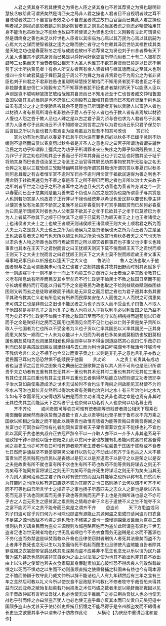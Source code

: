 <!-- { "loadSidebar": true } -->
　　人君之贤其身不若其使贤之为贤也人臣之贤其身也不若其荐贤之为贤也聪明辩慧技艺敏给此可谓贤矣然是谓匹夫之局非人君之操也人君者目不自视明者效之耳不自聴聪者效之口不自言智者效之心不自虑圣者效之故曰百官当而巳矣此人君之操也明者视之则视必逺聪者聼之则聼必防智者言之则言必当圣者虑之则虑必精使独用其身不能治也虽欲治之不能给也故曰不若使贤之为贤也忠信仁义刚毅有立此可谓贤矣然是谓终身之善也未足以传世也人臣者以其宗庙为心焉以其万民为心焉以其后嗣为心焉大为之谋而使智者就之逺为之略而使仁者守之今世赖其泽后世防其福世续其类是天地之功也是春夏秋冬之相与成嵗也故曰不若荐贤之为贤也刘子曰昔者舜有天下大圣人也惟其不欲其身贤而已矣是以舜好问好察迩言所举而用者二十有二人被袗衣鼓琴二女果而天下治昔者周公相天下大圣人也惟其不欲其身贤而巳矣是以日昃不倦劳于求士所执贽见者十有余人所交友者百有余人贤者相与继其徳而成之至其末也刑措四十余年故君莫盛于舜臣莫盛于周公不为舜之为者非贤君也不为周公之为者非贤臣也刘子曰君之不君非独愚也虽聪明辩慧技艺敏给而不知用贤者犹不君也臣之不臣非独鄙也虽忠信仁义刚毅有立而不知荐贤者犹不臣也昔者桀纣矜天下以能髙人臣以声则是岂不聪明辩慧技艺敏给哉惟其自贤而已不知用贤至于亡也昔者臧文仲相鲁国鲁国以强其言必当则是岂不忠信仁义刚毅有立哉帷其自贤而巳不知荐贤至于削也故曰虽有周公之才之羙使骄且吝其余不足观也已所谓骄者非独以贵骄人以富骄人者也以材骄人者有甚焉所谓吝者非独吝于爵人吝于分人者也吝于教人者有甚焉故以材骄人慢也人怨之吝于教人忌也人踈之是以古之君子莫为骄与吝也求为人君者尽于此矣求为人臣者尽于此矣诗云不识不知顺帝之则言君之所以为君也诗云乐只君子保艾尔后言臣之所以为臣也君为君焉臣为臣焉虽亘万世吾不知其可改也
　　赏罚论
　　赏为劝有功也赏必以春夏不已怠乎罚为惩有罪也罚必以秋冬不已缓乎怠则不劝缓则不惩然而曰赏以春夏罚以秋冬者是非圣人之意也应之曰否子所谓功者谓夫辅世治民之为功乎抑谓辟土彊兵之为功乎子所谓罪者丧业失序之为罪乎抑谓残民害上之为罪乎子赏之劝也将劝其至于善而已乎将幸其身而巳也子罚之惩也将勉其至于耻乎将勉其身而巳也吾语汝圣王之治圣王之治官得其职民劝其事物安其所无独治之名无仓猝之功是以三载攷绩三攷黜陟幽明其陟也所谓赏其黜也所谓罚赏以春夏罚以秋冬则何怠且缓之有古者惟军赏不逾时军罚亦不逾时用命赏于祖欲民速得为善之利也不用命戮于社欲民速见为不善之辜是圣王之所不得巳而用之者也非所以治士大夫故子之所刺者平世之治也子之所称者军中之法也且夫赏为劝善也为善者终身诚之今一赏以春夏而巳至于怠矣则是虽为善未尝不伪也从而赏之是赏伪也岂所谓善乎与其赏是人也则若勿赏是人也故君子正行非以干禄也经徳非以希世也爱民非以要誉也尊主非以懐赏也故有功虽赏不骄赏之虽晚不怠曰非春夏则不可赏乎趣取赏而已矣何必春夏为曰否是所谓顺天时者也为人父者莫不欲其子之孝于巳欲其子之孝于巳莫若巳为孝为人上者莫不欲其下之顺于巳欲其下之顺于巳莫若巳为顺天者王之上也王者诸侯之上也诸侯者大夫士之上也故王者顺天则诸侯顺王诸侯顺王则大夫士顺君君之所为而大夫士为之是良大夫士也王之所为而诸侯为之是贤诸侯也天之所为而王者为之是圣王也故春夏者天之和气也天所以施生也物之所荣也故赏行焉秋冬者天之义气也天所以肃杀也人物之所畏也故罚行焉故赏罚之所以顺天者臣事君也子事父也少事长也贱事贵也其本在王天下之君悦而言之曰王犹顺天则天下莫不悦而顺王天下之君悦而顺王则天下之大夫士悦而言之曰君犹顺王则天下之大夫士莫不悦而顺君故王者父事天母事地兄事日非以祈报也以逹天下之大义也
　　鲁法论
　　鲁人之法也取人于他国者府与之金可谓惠矣未可谓之仁也君子之制其国也井牧其田野而时制其贡赋多乎什一则虐寡乎十一则不足十一而上下均矣工作之啇行之为士者治之平其政令教其仁义老有所息幼有所养而民安其乡里矣君不行仁政吏不恤民士不教之敌国日至而不能守长幼相携持而行苟能以归者而予之金是寄民为政也取之不给则益赋益赋则益困益困则又转而去之是徒取诸彼而予诸此是无异竞之而后偿之者也为君子遵其本务其要平其政令教其仁义老有所息幼有所养而民厚矣安在人人而悦之人人而悦之可谓恵矣未可谓之仁也是非周公之旧也不能民者之为也子贡取人而不受金孔子曰鲁人不取人于他国矣是亦非孔子之言也孔子之教人也将以人乎将以利乎必以利鲁国之法乃益不可为矣君不行仁政吏不恤民士不教之敌国日至而不能守长防相携持而逝苟能以归者而予之金是聚好利之民而乏国用也民固见金而不见仁也必以仁则子贡是矣子贡所以取人于他国者为仁也所以不受金者为义也子贡以仁率其国民以义率其国民一正其身而恵大矣故一郷而亡十人未为众能以十人归而为利者巳多矣亲戚莫相防也故旧莫相援也朋友莫相先也闾里莫相爱也得金则幸以存不得金则道路然其心岂曰仁乎哉亦曰利而已矣是亲戚故旧朋友闾里终相与去仁而为利也诗曰吁嗟濶兮不我活兮吁嗟洵兮不我信兮言仁义之不相予也今又过而责子贡之仁义则是非孔子之意也且孔子亦教之爱民而已耳何为恐恐然惧不能赎民于他国
　　贵功论
　　人之贵士者贵其有成功者也当世荣之后世师之图象肖之典册纪之鼓歌舞之皆以其人贤不可尚也是恶识所谓贵乎夫立功者有五重有其志无其术一重也有其术无其时二重也有其时无其位三重也有其位无其主四重也有其主无其年五重也五者俱得然后能立功然则谓立功者贤耶幸乎治水莫如禹使禹遭成汤之世术无试矣时不合也生于尧舜之间故能见其材使不为司空水未可治也其位非矣然所以得治水者有尧舜也治兖州之水十有三年治他州之水九年如有不幸而早死又安得功烈哉由是而言立功者谓之贤非也谓之幸是也焉有非其时无其位失其主而能运天下之柄者乎士也奈何以功名矜人人也奈何以功名慕士哉
　　齐不齐论
　　或问贵贱可等欤曰可惟有徳者能等贵贱昔者周公相天下履乘石南面而朝诸侯然而身执贽而见者数十百人此以贵等贱也曽子居于鲁布衣不完万乘之国欲以卿相之位致之而不能此以贱等贵也故惟有徳者为能等贵贱曰贵贱吾得闻之矣贫富也亦可同欤曰可惟有礼者能同贫富昔者天子卑宫室菲饮食非不能侈也礼不宜也此以富同于贫也伯夷叔齐正衣冠严辞令不以一介取人亦不以一介予人非其道系马干驷致禄千钟不顾也以饿于首阳之山此以贫同于富也故惟有礼者能同贫富曰贫富吾得闻之矣死生也亦可齐欤曰可惟有道者能齐死生昔者仲尼尝畏于匡困于陈蔡或不食者七日然而讲诵益坚不衰晏婴哭灵公崔杼以防勾之不动此以死齐于生也古之人未不慕富贵生而恶贫贱死也庶民以是丧徳以是犯义以是弃道君子以是守之以是荣之以是安之夫是故贵有所不就也富有所不求也生有所不苟也故苟不能等贵贱将谋去之则无不为矣苟不能同贫富将谋迁之则无不为矣苟不能齐死生将谋活之则无不为矣夫当其无不为则人道何治焉古之君子所以称有徳曰穷而固为其能等之也所以称有礼曰贫而乐为其能同之也所以称有道曰夀殀不贰为其能齐之也曰然则扬子云何以谓不可齐不可同不可等也曰吾所言学士之操君子之事也扬子所恶匹夫之志众人之僻也是欲以齐生死而无忌于法也同贫富而无畏于政也等贵贱而无严于上也是尧舜所诛也恶之不亦可乎古之人岂无死生之感贫富之累贵贱之情哉亦审于义志于道使不义之生不能夺不义之富不能污不义之贵不能夸而巳矣是之谓齐不齐
　　患盗论
　　天下方患盗或问刘子曰盗可除乎对曰何为不可除也顾盗有源能止其源何盗之患或曰请问盗对曰衣食不足盗之源也政赋不均盗之源也教化不脩盗之源也一源慢则探囊发箧而为盗矣二源慢则执兵刃刼良民而为盗矣三源慢则攻城邑略百姓而为盗矣此所谓盗有源也丰世无盗者足也治世无贼者均也化世无乱者顺也今不务衣食而务无盗贼是止水而不塞源也不务化盗而务禁盗是纵焚而救以升龠也且律使窃财者刑伤人者死其法重矣而盗不为止者非不畏死也念无以生以为坐而待死不若起而图生也且律使凡盗贼能自告者除其罪或赐之衣裳劒带官爵品秩其恩深矣而盗不应募非不愿生也念无以乐以谓为民乃甚苦为盗乃甚逸也然则盗非其自欲为之由上以法驱之使为也其不欲出也非其自不欲出由上以法持之使留也若夫衣食素周其身亷耻素加其心彼惟恐不得齿良人何敢然哉故惧之以死而不惧劝之以生而不劝则虽烦直指之使重督捕之科固未有益也今有司本源之不恤而倚辧于牧守此乃臧文仲所以辞不能诘也凡人有九年耕然后有三年之食有三年之食然后可教以礼义今所以使衣食不足政赋不均教化不修者牧守乎哉吾恐未得其益而汉武沈命之敝殆复起矣若乃尚摘发之术任巧谲之数者未足以絶姧而郤雍因以见杀于晋故仲尼有言听讼吾犹人也必也使无讼乎推而广之亦曰用兵吾犹人也必也使无战也乎引而伸之亦曰禁盗吾犹人也必也使无盗乎盍亦反其本而已矣爰自元昊犯邉中国颇多盗山东尤甚天子使侍御史督捕且招懐之不能尽得于是令州郡盗发而不輙得者长史坐之欲重其事予以谓未尽于防故作此论
　　从横论【为庆厯中重讲西北和盟作】
